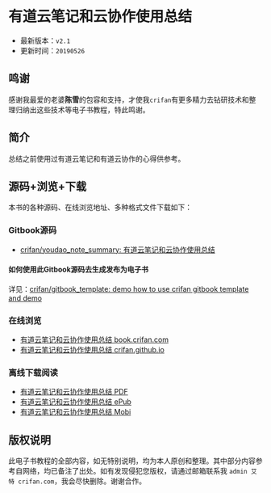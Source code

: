 # 有道云笔记和云协作使用总结

* 最新版本：`v2.1`
* 更新时间：`20190526`

## 鸣谢

感谢我最爱的老婆**陈雪**的包容和支持，才使我`crifan`有更多精力去钻研技术和整理归纳出这些技术等电子书教程，特此鸣谢。

## 简介

总结之前使用过有道云笔记和有道云协作的心得供参考。

## 源码+浏览+下载

本书的各种源码、在线浏览地址、多种格式文件下载如下：

### Gitbook源码

* [crifan/youdao_note_summary: 有道云笔记和云协作使用总结](https://github.com/crifan/youdao_note_summary)

#### 如何使用此Gitbook源码去生成发布为电子书

详见：[crifan/gitbook_template: demo how to use crifan gitbook template and demo](https://github.com/crifan/gitbook_template)

### 在线浏览

* [有道云笔记和云协作使用总结 book.crifan.com](http://book.crifan.com/books/youdao_note_summary/website)
* [有道云笔记和云协作使用总结 crifan.github.io](https://crifan.github.io/youdao_note_summary/website)

### 离线下载阅读

* [有道云笔记和云协作使用总结 PDF](http://book.crifan.com/books/youdao_note_summary/pdf/youdao_note_summary.pdf)
* [有道云笔记和云协作使用总结 ePub](http://book.crifan.com/books/youdao_note_summary/epub/youdao_note_summary.epub)
* [有道云笔记和云协作使用总结 Mobi](http://book.crifan.com/books/youdao_note_summary/mobi/youdao_note_summary.mobi)

## 版权说明

此电子书教程的全部内容，如无特别说明，均为本人原创和整理。其中部分内容参考自网络，均已备注了出处。如有发现侵犯您版权，请通过邮箱联系我 `admin 艾特 crifan.com`，我会尽快删除。谢谢合作。